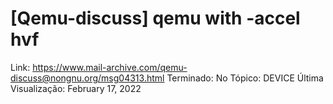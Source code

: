 # [Qemu-discuss] qemu with -accel hvf

Link: https://www.mail-archive.com/qemu-discuss@nongnu.org/msg04313.html
Terminado: No
Tópico: DEVICE
Última Visualização: February 17, 2022